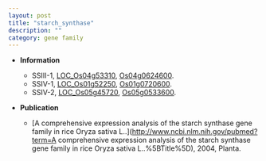 ```yaml
---
layout: post
title: "starch_synthase"
description: ""
category: gene family
---
```


* **Information**  
    + SSIII-1, [LOC_Os04g53310](http://rice.uga.edu/cgi-bin/ORF_infopage.cgi?orf=LOC_Os04g53310), [Os04g0624600](http://rapdb.dna.affrc.go.jp/viewer/gbrowse_details/irgsp1?name=Os04g0624600).
    + SSIV-1, [LOC_Os01g52250](http://rice.uga.edu/cgi-bin/ORF_infopage.cgi?orf=LOC_Os01g52250), [Os01g0720600](http://rapdb.dna.affrc.go.jp/viewer/gbrowse_details/irgsp1?name=Os01g0720600).
    + SSIV-2, [LOC_Os05g45720](http://rice.uga.edu/cgi-bin/ORF_infopage.cgi?orf=LOC_Os05g45720), [Os05g0533600](http://rapdb.dna.affrc.go.jp/viewer/gbrowse_details/irgsp1?name=Os05g0533600).

* **Publication**  
    + [A comprehensive expression analysis of the starch synthase gene family in rice Oryza sativa L..](http://www.ncbi.nlm.nih.gov/pubmed?term=A comprehensive expression analysis of the starch synthase gene family in rice Oryza sativa L..%5BTitle%5D), 2004, Planta.


